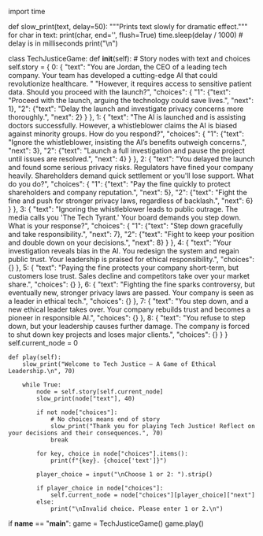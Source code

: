 import time

def slow_print(text, delay=50):
    """Prints text slowly for dramatic effect."""
    for char in text:
        print(char, end='', flush=True)
        time.sleep(delay / 1000)  # delay is in milliseconds
    print("\n")

class TechJusticeGame:
    def __init__(self):
        # Story nodes with text and choices
        self.story = {
            0: {
                "text": "You are Jordan, the CEO of a leading tech company. Your team has developed a cutting-edge AI that could revolutionize healthcare. "
                        "However, it requires access to sensitive patient data. Should you proceed with the launch?",
                "choices": {
                    "1": {"text": "Proceed with the launch, arguing the technology could save lives.", "next": 1},
                    "2": {"text": "Delay the launch and investigate privacy concerns more thoroughly.", "next": 2}
                }
            },
            1: {
                "text": "The AI is launched and is assisting doctors successfully. However, a whistleblower claims the AI is biased against minority groups. How do you respond?",
                "choices": {
                    "1": {"text": "Ignore the whistleblower, insisting the AI’s benefits outweigh concerns.", "next": 3},
                    "2": {"text": "Launch a full investigation and pause the project until issues are resolved.", "next": 4}
                }
            },
            2: {
                "text": "You delayed the launch and found some serious privacy risks. Regulators have fined your company heavily. Shareholders demand quick settlement or you'll lose support. What do you do?",
                "choices": {
                    "1": {"text": "Pay the fine quickly to protect shareholders and company reputation.", "next": 5},
                    "2": {"text": "Fight the fine and push for stronger privacy laws, regardless of backlash.", "next": 6}
                }
            },
            3: {
                "text": "Ignoring the whistleblower leads to public outrage. The media calls you 'The Tech Tyrant.' Your board demands you step down. What is your response?",
                "choices": {
                    "1": {"text": "Step down gracefully and take responsibility.", "next": 7},
                    "2": {"text": "Fight to keep your position and double down on your decisions.", "next": 8}
                }
            },
            4: {
                "text": "Your investigation reveals bias in the AI. You redesign the system and regain public trust. Your leadership is praised for ethical responsibility.",
                "choices": {}
            },
            5: {
                "text": "Paying the fine protects your company short-term, but customers lose trust. Sales decline and competitors take over your market share.",
                "choices": {}
            },
            6: {
                "text": "Fighting the fine sparks controversy, but eventually new, stronger privacy laws are passed. Your company is seen as a leader in ethical tech.",
                "choices": {}
            },
            7: {
                "text": "You step down, and a new ethical leader takes over. Your company rebuilds trust and becomes a pioneer in responsible AI.",
                "choices": {}
            },
            8: {
                "text": "You refuse to step down, but your leadership causes further damage. The company is forced to shut down key projects and loses major clients.",
                "choices": {}
            }
        }
        self.current_node = 0

    def play(self):
        slow_print("Welcome to Tech Justice — A Game of Ethical Leadership.\n", 70)

        while True:
            node = self.story[self.current_node]
            slow_print(node["text"], 40)

            if not node["choices"]:
                # No choices means end of story
                slow_print("Thank you for playing Tech Justice! Reflect on your decisions and their consequences.", 70)
                break

            for key, choice in node["choices"].items():
                print(f"{key}. {choice['text']}")

            player_choice = input("\nChoose 1 or 2: ").strip()

            if player_choice in node["choices"]:
                self.current_node = node["choices"][player_choice]["next"]
            else:
                print("\nInvalid choice. Please enter 1 or 2.\n")

if __name__ == "__main__":
    game = TechJusticeGame()
    game.play()
